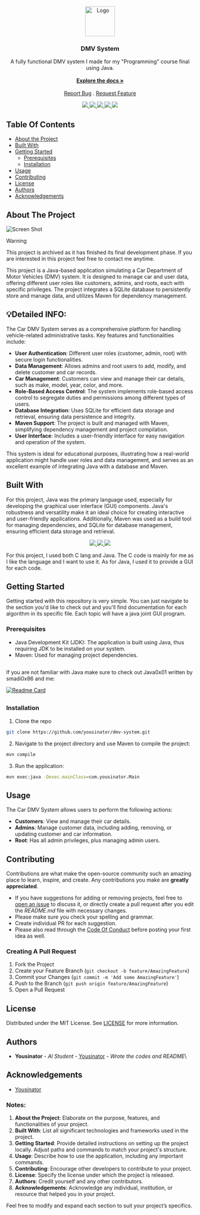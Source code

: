 <br/>
<p align="center">
  <a href="https://github.com/Yousinator/dmv-system">
    <img src="https://github.com/ShaanCoding/ReadME-Generator/blob/main/images/logo.png" alt="Logo" width="80" height="80">
  </a>

  <h3 align="center">DMV System</h3>

  <p align="center">
    A fully functional DMV system I made for my "Programming" course final using Java. 
    <br/>
    <br/>
    <a href="https://github.com/Yousinator/dmv-system"><strong>Explore the docs »</strong></a>
    <br/>
    <br/>
    <a href="https://github.com/Yousinator/dmv-system/issues">Report Bug</a>
    .
    <a href="https://github.com/Yousinator/dmv-system/issues">Request Feature</a>
  </p>
</p>
<p align="center">
  <a href="">
<img src="https://img.shields.io/github/downloads/Yousinator/dmv-system/total"> <img src ="https://img.shields.io/github/contributors/Yousinator/dmv-system?color=dark-green"> <img src ="https://img.shields.io/github/forks/Yousinator/dmv-system?style=social"> <img src ="https://img.shields.io/github/stars/Yousinator/dmv-system?style=social"> <img src ="https://img.shields.io/github/license/Yousinator/dmv-system">
  </a>
</p>

## Table Of Contents

- [About the Project](#about-the-project)
- [Built With](#built-with)
- [Getting Started](#getting-started)
  - [Prerequisites](#prerequisites)
  - [Installation](#installation)
- [Usage](#usage)
- [Contributing](#contributing)
- [License](#license)
- [Authors](#authors)
- [Acknowledgements](#acknowledgements)

## About The Project

![Screen Shot](https://i.pinimg.com/originals/9c/8c/db/9c8cdbb2bd7b637edd5b3a767b74153a.gif)
> [!Warning]
> This project is archived as it has finished its final development phase. If you are interested in this project feel free to contact me anytime.

This project is a Java-based application simulating a Car Department of Motor Vehicles (DMV) system. It is designed to manage car and user data, offering different user roles like customers, admins, and roots, each with specific privileges. The project integrates a SQLite database to persistently store and manage data, and utilizes Maven for dependency management.

## 💡Detailed INFO:

The Car DMV System serves as a comprehensive platform for handling vehicle-related administrative tasks. Key features and functionalities include:

- **User Authentication**: Different user roles (customer, admin, root) with secure login functionalities.
- **Data Management**: Allows admins and root users to add, modify, and delete customer and car records.
- **Car Management**: Customers can view and manage their car details, such as make, model, year, color, and more.
- **Role-Based Access Control**: The system implements role-based access control to segregate duties and permissions among different types of users.
- **Database Integration**: Uses SQLite for efficient data storage and retrieval, ensuring data persistence and integrity.
- **Maven Support**: The project is built and managed with Maven, simplifying dependency management and project compilation.
- **User Interface**: Includes a user-friendly interface for easy navigation and operation of the system.

This system is ideal for educational purposes, illustrating how a real-world application might handle user roles and data management, and serves as an excellent example of integrating Java with a database and Maven.

## Built With

For this project, Java was the primary language used, especially for developing the graphical user interface (GUI) components. Java's robustness and versatility make it an ideal choice for creating interactive and user-friendly applications. Additionally, Maven was used as a build tool for managing dependencies, and SQLite for database management, ensuring efficient data storage and retrieval.

<p align="center">
  <a href="">
    <img src="https://img.shields.io/badge/Written%20in-Java-red.svg">
    <img src="https://img.shields.io/badge/Build%20Tool-Maven-C71A36.svg">
    <img src="https://img.shields.io/badge/Database-SQLite-003B57.svg">
  </a>
</p>

For this project, I used both C lang and Java. The C code is mainly for me as I like the language and I want to use it. As for Java, I used it to provide a GUI for each code.

## Getting Started

Getting started with this repository is very simple. You can just navigate to the section you'd like to check out and you'll find documentation for each algorithm in its specific file. Each topic will have a java joint GUI program.

### Prerequisites

- Java Development Kit (JDK): The application is built using Java, thus requiring JDK to be installed on your system.
- Maven: Used for managing project dependencies.

##

If you are not familiar with Java make sure to check out Java0x01 written by smadi0x86 and me:

[![Readme Card](https://github-readme-stats.vercel.app/api/pin/?username=smadi0x86&repo=Java0x01&show_owner=true&theme=dark)](https://github.com/smadi0x86/Java0x01)

##

### Installation

1. Clone the repo

```sh
git clone https://github.com/yousinator/dmv-system.git
```

2. Navigate to the project directory and use Maven to compile the project:

```sh
mvn compile
```

3. Run the application:

```sh
mvn exec:java -Dexec.mainClass=com.yousinator.Main
```

## Usage

The Car DMV System allows users to perform the following actions:

- **Customers**: View and manage their car details.
- **Admins**: Manage customer data, including adding, removing, or updating customer and car information.
- **Root**: Has all admin privileges, plus managing admin users.

## Contributing

Contributions are what make the open-source community such an amazing place to learn, inspire, and create. Any contributions you make are **greatly appreciated**.

- If you have suggestions for adding or removing projects, feel free to [open an issue](https://github.com/Yousinator/dmv-system/issues/new) to discuss it, or directly create a pull request after you edit the _README.md_ file with necessary changes.
- Please make sure you check your spelling and grammar.
- Create individual PR for each suggestion.
- Please also read through the [Code Of Conduct](https://github.com/Yousinator/dmv-system/blob/main/CODE_OF_CONDUCT.md) before posting your first idea as well.

### Creating A Pull Request

1. Fork the Project
2. Create your Feature Branch (`git checkout -b feature/AmazingFeature`)
3. Commit your Changes (`git commit -m 'Add some AmazingFeature'`)
4. Push to the Branch (`git push origin feature/AmazingFeature`)
5. Open a Pull Request

## License

Distributed under the MIT License. See [LICENSE](https://github.com/Yousinator/dmv-system/blob/main/LICENSE.md) for more information.

## Authors

- **Yousinator** - _AI Student_ - [Yousinator](https://github.com/Yousinator/) - _Wrote the codes and README_\

## Acknowledgements

- [Yousinator](https://github.com/Yousinator)

### Notes:

1. **About the Project**: Elaborate on the purpose, features, and functionalities of your project.
2. **Built With**: List all significant technologies and frameworks used in the project.
3. **Getting Started**: Provide detailed instructions on setting up the project locally. Adjust paths and commands to match your project's structure.
4. **Usage**: Describe how to use the application, including any important commands.
5. **Contributing**: Encourage other developers to contribute to your project.
6. **License**: Specify the license under which the project is released.
7. **Authors**: Credit yourself and any other contributors.
8. **Acknowledgements**: Acknowledge any individual, institution, or resource that helped you in your project.

Feel free to modify and expand each section to suit your project’s specifics.
